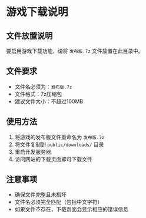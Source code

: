# 游戏下载说明

## 文件放置说明

要启用游戏下载功能，请将 `发布版.7z` 文件放置在此目录中。

## 文件要求

- 文件名必须为：`发布版.7z`
- 文件格式：7z压缩包
- 建议文件大小：不超过100MB

## 使用方法

1. 将游戏的发布版文件重命名为 `发布版.7z`
2. 将文件复制到 `public/downloads/` 目录
3. 重启开发服务器
4. 访问网站的下载页面即可下载文件

## 注意事项

- 确保文件完整且未损坏
- 文件名必须完全匹配（包括中文字符）
- 如果文件不存在，下载页面会显示相应的错误信息